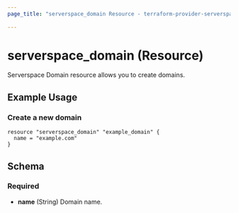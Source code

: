 ```yaml
---
page_title: "serverspace_domain Resource - terraform-provider-serverspace"
  
---
```


# serverspace_domain (Resource)

Serverspace Domain resource allows you to create domains.  

## Example Usage

### Create a new domain

```hcl
resource "serverspace_domain" "example_domain" {
  name = "example.com"
}
```
## Schema

### Required

- **name** (String) Domain name.